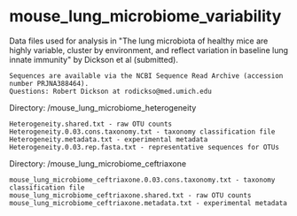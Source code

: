 # mouse_lung_microbiome_variability

Data files used for analysis in "The lung microbiota of healthy mice are highly variable, cluster by environment, and reflect variation in baseline lung innate immunity" by Dickson et al (submitted).

	Sequences are available via the NCBI Sequence Read Archive (accession number PRJNA388464).
	Questions: Robert Dickson at rodickso@med.umich.edu

Directory: /mouse_lung_microbiome_heterogeneity

	Heterogeneity.shared.txt - raw OTU counts
	Heterogeneity.0.03.cons.taxonomy.txt - taxonomy classification file
	Heterogeneity.metadata.txt - experimental metadata
	Heterogeneity.0.03.rep.fasta.txt - representative sequences for OTUs

Directory: /mouse_lung_microbiome_ceftriaxone

	mouse_lung_microbiome_ceftriaxone.0.03.cons.taxonomy.txt - taxonomy classification file
	mouse_lung_microbiome_ceftriaxone.shared.txt - raw OTU counts
	mouse_lung_microbiome_ceftriaxone.metadata.txt - experimental metadata
